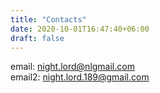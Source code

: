 ```yaml
---
title: "Contacts"
date: 2020-10-01T16:47:40+06:00
draft: false
---
```


email: [night.lord@nlgmail.com](mailto:night.lord@nlgmail.com)  
email2: [night.lord.189@gmail.com](mailto:night.lord.189@gmail.com)

